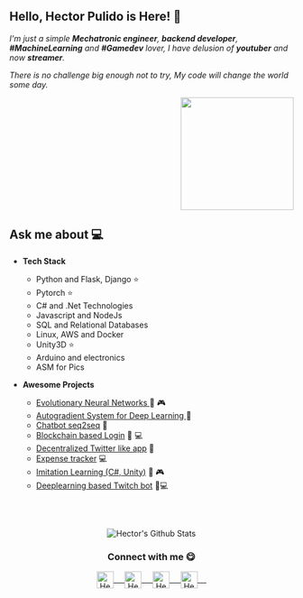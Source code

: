 

## Hello, Hector Pulido is Here! 👋
<em> I'm just a simple **Mechatronic engineer**, **backend developer**, **#MachineLearning** and **#Gamedev** lover, I have delusion of **youtuber** and now **streamer**.</em>

<em> There is no challenge big enough not to try, My code will change the world some day. </em>
 
<div align="right"><a href="https://twitter.com/Hector_Pulido_">
<img height="auto" width="200" src="https://pequesoft.net/web/static/images/pequesoft.png"/> 
</a></div>

## Ask me about :computer: 
- **Tech Stack**
	- Python and Flask, Django ⭐
	- Pytorch ⭐
	- C# and .Net Technologies
	- Javascript and NodeJs
	- SQL and Relational Databases
	- Linux, AWS and Docker
	- Unity3D ⭐
	- Arduino and electronics
	- ASM for Pics
	
- **Awesome Projects**
	- [Evolutionary Neural Networks ](https://github.com/HectorPulido/Evolutionary-Neural-Networks-on-unity-for-bots) 🤖 🎮
	- [Autogradient System for Deep Learning ](https://github.com/HectorPulido/Machine-learning-Framework-Csharp) 🤖
	- [Chatbot seq2seq](https://github.com/HectorPulido/Chatbot-seq2seq-C-) 🤖
	- [Blockchain based Login](https://github.com/HectorPulido/Amazon-QLDB-Login-Example) 🔑 💻
	- [Decentralized Twitter like app](https://github.com/HectorPulido/Decentralized-Twitter-with-blockchain-as-base) 🔑 
	- [Expense tracker](https://github.com/HectorPulido/Expenses-tracker) 💻
	- [Imitation Learning (C#, Unity)](https://github.com/HectorPulido/Imitation-learning-in-unity) 🤖 🎮
	- [Deeplearning based Twitch bot](https://github.com/HectorPulido/Deeplearning-based-Twitch-bot) 🤖💻
<br>
<br>
<p align="center">
<img align="center" src="https://github-readme-stats.vercel.app/api?username=HectorPulido&&show_icons=true&theme=radical" alt="Hector's Github Stats">
</p>  

<div align="center">
  <h3 align="center">Connect with me 😋</h3> 
</div>
<p align="center">
 <a href="https://www.linkedin.com/in/hector-pulido-17547369/" target="blank">
  <img align="center" alt="Hector's LinkedIn" width="30px" src="https://www.vectorlogo.zone/logos/linkedin/linkedin-icon.svg" /> &nbsp; &nbsp;
 </a>
 <a href="https://twitter.com/Hector_Pulido_" target="blank">
  <img align="center" alt="Hector's Twitter" width="30px" src="https://www.vectorlogo.zone/logos/twitter/twitter-official.svg" /> &nbsp; &nbsp;
 </a>
 <a href="https://www.twitch.tv/hector_pulido_" target="blank">
  <img align="center" alt="Hector's Twitch" width="30px" src="https://www.vectorlogo.zone/logos/twitch/twitch-icon.svg" /> &nbsp; &nbsp;
 </a>
  <a href="https://www.youtube.com/channel/UCS_iMeH0P0nsIDPvBaJckOw" target="blank">
  <img align="center" alt="Hector's Youtube" width="30px" src="https://www.vectorlogo.zone/logos/youtube/youtube-icon.svg" /> &nbsp; &nbsp;
 </a>
</p>
<br/>
<p>
